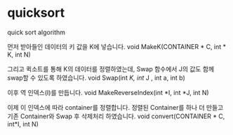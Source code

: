 # quicksort
quick sort algorithm

먼저 받아들인 데이터의 키 값을 K에 넣습니다.
void MakeK(CONTAINER * C, int * K, int N) 

그리고 퀵소트를 통해 K의 데이터를 정렬하였는데, Swap 함수에서 J의 값도 함께 swap할 수 있도록 하였습니다.
void Swap(int *K, int* J , int a, int b)

이후 역 인덱스(I)를 만듭니다.
void MakeReverseIndex(int *I, int *J, int N)

이제 이 인덱스에 따라 container를 정렬합니다. 정렬된 Container를 하나 더 만들고 기존 Container와 Swap 후 삭제처리 하였습니다.
void convert(CONTAINER * C, int*I, int N) 
